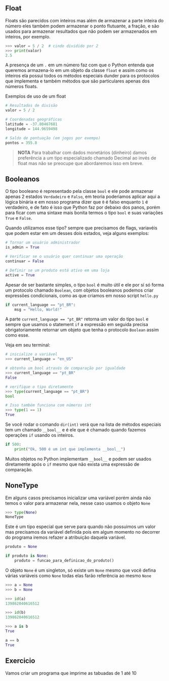 ## Float

Floats são parecidos com inteiros mas além de armazenar a parte inteira do número eles também podem armazenar o ponto flutuante, a fração, e são usados para armazenar resultados que não podem ser armazenados em inteiros, por exemplo.

```python
>>> valor = 5 / 2  # cindo dividido por 2
>>> print(valor)
2.5
```

A presença de um ```.``` em um número faz com que o Python entenda que queremos armazena-lo em um objeto da classe ```float``` e assim como os inteiros ela possui todos os métodos especiais dunder para os protocolos que implementa e também métodos que são particulares apenas dos números floats.

Exemplos de uso de um float

```python
# Resultados de divisão
valor = 5 / 2

# Coordenadas geográficas
latitude = -37.80467681 
longitude = 144.9659498

# Saldo de pontuação (em jogos por exempo)
pontos = 355.8
```

> **NOTA** Para trabalhar com dados monetários (dinheiro) damos preferência a um tipo especializado chamado Decimal ao invés de float mas não se preocupe que abordaremos isso em breve.

## Booleanos

O tipo booleano é representado pela classe ```bool``` e ele pode armazenar apenas 2 estados ```Verdadeiro``` e ```Falso```, em teoria poderiamos aplicar aqui a lógica binária e em nosso programa dizer que ```0``` é falso enquanto ```1``` é verdadeiro, e de fato é isso que Python faz por debaixo dos panos, porém para ficar com uma sintaxe mais bonita termos o tipo ```bool``` e suas variações ```True``` e ```False```.

Quando utilizamos esse tipo? sempre que precisamos de flags, variavéis que podem estar em um desses dois estados, veja alguns exemplos:

```python
# Tornar um usuário administrador
is_admin = True

# Verificar se o usuário quer continuar uma operação
continuar = False

# Definir se um produto está ativo em uma loja
active = True
```

Apesar de ser bastante simples, o tipo ```bool``` é muito útil e ele por sí só forma um protocolo chamado ```Boolean```, com objetos booleanos podemos criar expressões condicionais, como as que criamos em nosso script ```hello.py```

```python
if current_language == "pt_BR":
    msg = "Hello, World!"
```

A parte ```current_language == "pt_BR"``` retorna um valor do tipo ```bool``` e sempre que usamos o statement ```if``` a expressão em seguida precisa obrigatoriamente retornar um objeto que tenha o protocolo ```Boolean``` assim como esse.

Veja em seu terminal:

```python
# inicialize a variável
>>> current_language = "en_US"

# obtenha um bool através de comparação por igualdade
>>> current_language == "pt_BR"
False

# verifique o tipo diretamente
>>> type(current_language == "pt_BR")
bool

# Isso também funciona com números int
>>> type(1 == 1)
True
```

Se você rodar o comando ```dir(int)``` verá que na lista de métodos especiais tem um chamado ```__bool__``` e é ele que é chamado quando fazemos operações ```if``` usando os inteiros.

```python
if 500:
    print("Ok, 500 é um int que implementa __bool__")
```

Muitos objetos no Python implementam ```__bool__``` e podem ser usados diretamente após o ```if``` mesmo que não exista uma expressão de comparação.

## NoneType

Em alguns casos precisamos inicializar uma variável porém ainda não temos o valor para armazenar nela, nesse caso usamos o objeto ```None```

```python
>>> type(None)
NoneType
```

Este é um tipo especial que serve para quando não possuimos um valor mas precisamos da variável definida pois em algum momento no decorrer do programa iremos refazer a atribuição daquela variável.

```python
produto = None

if produto is None:
    produto = funcao_para_definicao_do_produto()
```
    
O objeto ```None``` é um singleton, só existe um ```None``` mesmo que você defina várias variáveis como ```None``` todas elas farão referência ao mesmo ```None```

```python
>>> a = None
>>> b = None

>>> id(a)
139862040616512

>>> id(b)
139862040616512

>>> a is b
True

a == b
True
```

## Exercicio

Vamos criar um programa que imprime as tabuadas de 1 até 10

